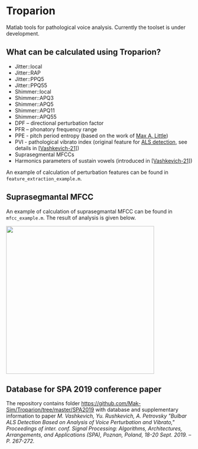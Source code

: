 # Troparion
Matlab tools for pathological voice analysis. Currently the toolset is under development. 

## What can be calculated using **Troparion**?
* Jitter::local
* Jitter::RAP
* Jitter::PPQ5
* Jitter::PPQ55
* Shimmer::local
* Shimmer::APQ3
* Shimmer::APQ5
* Shimmer::APQ11
* Shimmer::APQ55
* DPF – directional perturbation factor
* PFR – phonatory frequency range
* PPE - pitch period entropy (based on the work of [Max A. Little](<https://ieeexplore.ieee.org/document/4636708>))
* PVI - pathological vibrato index (original feature for [ALS detection](<https://www.bsuir.by/m/12_100229_1_139167.pdf>), see details in [[Vashkevich-21]](https://www.sciencedirect.com/science/article/abs/pii/S1746809420304614))
* Suprasegmental MFCCs
* Harmonics parameters of sustain vowels (introduced in [[Vashkevich-21]](https://www.sciencedirect.com/science/article/abs/pii/S1746809420304614))

An example of calculation of perturbation features can be found in ```feature_extraction_example.m```.

## Suprasegmantal MFCC
An example of calculation of suprasegmantal MFCC can be found in ```mfcc_example.m```.
The result of analysis is given below.

<img src="MFCC/supraMFCC.png" width="400">

## Database for SPA 2019 conference paper
The repository contains folder https://github.com/Mak-Sim/Troparion/tree/master/SPA2019 with database and supplementary information to paper _M. Vashkevich, Yu. Rushkevich, A. Petrovsky "Bulbar ALS Detection Based on Analysis of Voice Perturbation and Vibrato," Proceedings of inter. conf. Signal Processing: Algorithms, Architectures, Arrangements, and Applications (SPA), Poznan, Poland, 18-20 Sept. 2019. – P. 267-272._
